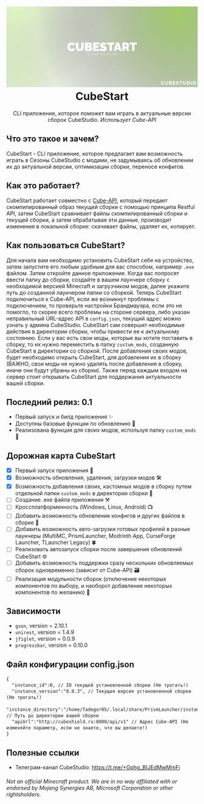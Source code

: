 <h1 align="center">
  <img src="images/banner.svg" alt="Cube Api"/>
  CubeStart
  <br/>
</h1>

<p align="center">
    CLI приложение, которое поможет вам играть в актуальные версии сборок  CubeStudio. <i>Использует Cube-API</i>
</p>

## Что это такое и зачем?

CubeStart - CLI приложение, которое предлагает вам возможность играть в Сезоны CubeStudio с модами, не задумываясь об обновлении их до актуальной версии, оптимизации сборки, переносе конфигов.

## Как это работает?

CubeStart работает совместно с [Cube-API](https://github.com/fadegor05/Cube-API), который передает скомпилированный образ текущей сборки с помощью принципа Restful API, затем CubeStart сравнивает файлы скомпилированный сборки и текущей сборки, а затем обрабатывая эти данные, производит изменения в локальной сборке: скачивает файлы, удаляет их, копирует.

## Как пользоваться CubeStart?

Для начала вам необходимо установить CubeStart себе на устройство, затем запустите его любым удобным для вас способом, например ```.exe``` файлом. Затем откройте данное приложение. Когда вас попросят ввести папку до сборки, создайте в вашем лаунчере сборку с необходимой версией Minecraft и загрузчиком модов, далее укажите путь до созданной лаунчером папки со сборкой. Теперь CubeStart подключиться к Cube-API, если же возникнут проблемы с подключением, то проверьте настройки Брандмауэра, если это не помогло, то скорее всего проблемы на стороне сервера, либо указан неправильный URL-адрес API в ```config.json```, текущий адрес можно узнать у админа CubeStudio. CubeStart сам совершит необходимые действия в директории сборки, чтобы привести ее к актуальному состоянию. Если у вас есть свои моды, которые вы хотите поставить в сборку, то их нужно переместить в папку ```custom_mods```, созданную CubeStart в директории со сборкой. После добавления своих модов, будет необходимо открыть CubeStart, для добавления их в сборку (ВАЖНО, свои моды не нужно удалять после добавления в сборку, иначе они будут убраны из сборки). Также перед каждым входом на сервер стоит открывать CubeStart для поддержания актуальности вашей сборки.

## Последний релиз: 0.1
* Первый запуск и билд приложения ✨
* Доступны базовые функции по обновлению 💼
* Реализована функция для своих модов, используя папку ```custom_mods``` 💫

## Дорожная карта CubeStart
* [X] Первый запуск приложения 🌟
* [X] Возможность обновления, удаления, загрузки модов 🛠️
* [X] Возможность добавления своих, кастомных модов в сборку путем отдельной папки ```custom_mods``` в директории сборки 📂
* [ ] Создание .exe файла приложения ⚒️
* [ ] Кроссплатформенность (Windows, Linux, Android) 📺
* [ ] Добавить возможность обновления конфигов и других файлов в сборке 💫
* [ ] Добавить возможность авто-загрузки готовых профилей в разные лаунчеры (MultiMC, PrismLauncher, Modrinth App, CurseForge Launcher, TLauncher Legacy) 🍀
* [ ] Реализовать автозапуск сборки после завершения обновлений CubeStart ⚙️
* [ ] Добавить возможность поддержки сразу нескольких обновляемых сборок одновременно (зависит от Cube-API) 🗃️
* [ ] Реализация модульности сборок (отключение некоторых компонентов по выбору, и наоборот добавление некоторых компонентов по желанию) 🎯

## Зависимости
* ```gson```, version = 2.10.1
* ```unirest```, version = 1.4.9
* ```jfiglet```, version = 0.0.9
* ```progressbar```, version = 0.10.0

## Файл конфигурации config.json
```
{
  "instance_id":0, // ID текущей установленной сборки (Не трогать!)
  "instance_version":"0.0.3", // Текущая версия установленной сборки (Не трогать!)
  "instance_directory":"/home/fadegor05/.local/share/PrismLauncher/instances/1.20.1/.minecraft", // Путь до директории вашей сборки
  "apiUrl":"http://cubeshield.ru:8000/api/v1" // Адрес Cube-API (Не изменяйте параметр, если не знаете, что вы делаете!)
}
```

## Полезные ссылки
* Телеграм-канал CubeStudio: https://t.me/+Gphg_BIJEdMwMmFi

###### Not an official Minecraft product. We are in no way affiliated with or endorsed by Mojang Synergies AB, Microsoft Corporation or other rightsholders.